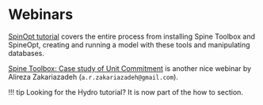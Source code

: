 # Webinars

[SpinOpt tutorial](https://www.youtube.com/watch?v=brf6rlzNDR0) covers the entire process from installing Spine Toolbox and SpineOpt, creating and running a model with these tools and manipulating databases.

[Spine Toolbox: Case study of Unit Commitment](https://www.youtube.com/watch?v=IYIEDyBsSvk) is another nice webinar by Alireza Zakariazadeh (`a.r.zakariazadeh@gmail.com`).

!!! tip
    Looking for the Hydro tutorial? It is now part of the how to section.
